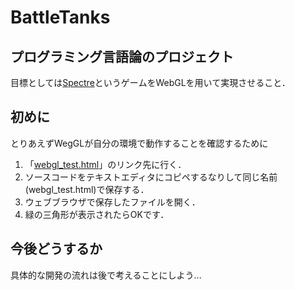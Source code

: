 # BattleTanks
## プログラミング言語論のプロジェクト
目標としては[Spectre](http://www.myabandonware.com/game/spectre-19k)というゲームをWebGLを用いて実現させること．

## 初めに
とりあえずWegGLが自分の環境で動作することを確認するために  
1. 「[webgl_test.html](https://github.com/BattleTanks/BattleTanks/blob/master/webgl_test.html)」のリンク先に行く．
2. ソースコードをテキストエディタにコピペするなりして同じ名前(webgl_test.html)で保存する．
3. ウェブブラウザで保存したファイルを開く．
4. 緑の三角形が表示されたらOKです．

## 今後どうするか
具体的な開発の流れは後で考えることにしよう...
